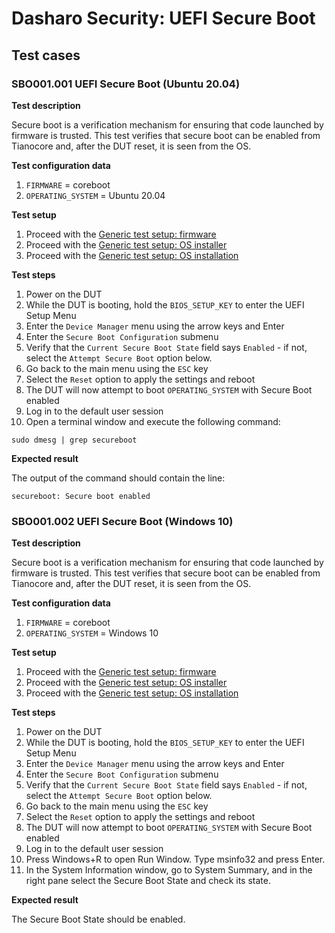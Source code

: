 # Dasharo Security: UEFI Secure Boot

## Test cases

### SBO001.001 UEFI Secure Boot (Ubuntu 20.04)

**Test description**

Secure boot is a verification mechanism for ensuring that code launched by
firmware is trusted. This test verifies that secure boot can be enabled from
Tianocore and, after the DUT reset, it is seen from the OS.

**Test configuration data**

1. `FIRMWARE` = coreboot
1. `OPERATING_SYSTEM` = Ubuntu 20.04

**Test setup**

1. Proceed with the
   [Generic test setup: firmware](../../dasharo-compatibility/generic-test-setup/#firmware)
1. Proceed with the
   [Generic test setup: OS installer](../../dasharo-compatibility/generic-test-setup/#os-installer)
1. Proceed with the
   [Generic test setup: OS installation](../../dasharo-compatibility/generic-test-setup/#os-installation)

**Test steps**

1. Power on the DUT
1. While the DUT is booting, hold the `BIOS_SETUP_KEY` to enter the UEFI Setup
    Menu
1. Enter the `Device Manager` menu using the arrow keys and Enter
1. Enter the `Secure Boot Configuration` submenu
1. Verify that the `Current Secure Boot State` field says `Enabled` - if not,
    select the `Attempt Secure Boot` option below.
1. Go back to the main menu using the `ESC` key
1. Select the `Reset` option to apply the settings and reboot
1. The DUT will now attempt to boot `OPERATING_SYSTEM` with Secure Boot enabled
1. Log in to the default user session
1. Open a terminal window and execute the following command:

```
sudo dmesg | grep secureboot
```

**Expected result**

The output of the command should contain the line:

```
secureboot: Secure boot enabled
```

### SBO001.002 UEFI Secure Boot (Windows 10)

**Test description**

Secure boot is a verification mechanism for ensuring that code launched by
firmware is trusted. This test verifies that secure boot can be enabled from
Tianocore and, after the DUT reset, it is seen from the OS.

**Test configuration data**

1. `FIRMWARE` = coreboot
1. `OPERATING_SYSTEM` = Windows 10

**Test setup**

1. Proceed with the
   [Generic test setup: firmware](../../dasharo-compatibility/generic-test-setup/#firmware)
1. Proceed with the
   [Generic test setup: OS installer](../../dasharo-compatibility/generic-test-setup/#os-installer)
1. Proceed with the
   [Generic test setup: OS installation](../../dasharo-compatibility/generic-test-setup/#os-installation)

**Test steps**

1. Power on the DUT
1. While the DUT is booting, hold the `BIOS_SETUP_KEY` to enter the UEFI Setup
   Menu
1. Enter the `Device Manager` menu using the arrow keys and Enter
1. Enter the `Secure Boot Configuration` submenu
1. Verify that the `Current Secure Boot State` field says `Enabled` - if not,
   select the `Attempt Secure Boot` option below.
1. Go back to the main menu using the `ESC` key
1. Select the `Reset` option to apply the settings and reboot
1. The DUT will now attempt to boot `OPERATING_SYSTEM` with Secure Boot enabled
1. Log in to the default user session
1. Press Windows+R to open Run Window. Type msinfo32 and press Enter.
1. In the System Information window, go to System Summary, and in the right pane
   select the Secure Boot State and check its state.

**Expected result**

The Secure Boot State should be enabled.
